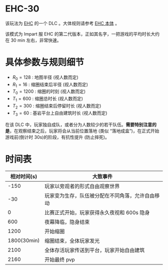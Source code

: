 # EHC-30

该玩法为 [EHC](rules.md) 的一个 DLC 。大体规则请参考 [EHC 本体](rules.md#1基本规则) 。

该模式为 Impart 服 EHC 的第二代版本，正如其名字，一把游戏的平均时长大约在 30 min 左右，非常快速。

# 具体参数与规则细节

- $R_0 = 128$ : 地图半径 (视人数而定)
- $R_1 = 16$ : 缩圈结束后半径 (视人数而定)
- $T_0 = 1200$ : 缩圈的时刻 (视人数而定)
- $T_1 = 600$ : 缩圈总时长 (视人数而定)
- $T_2 = 300$ : 缩圈结束后停留时长 (视人数而定)
- $T_3 = 60$ : 基岩平台上自由建筑时长  (视人数而定)

在该 DLC 中，玩家独自成队，或者分为人数较少的若干队伍。**需要特别注意的是**，在观察结束之后，玩家将会从当前位置落地 (类似 “落地成盒”)，在正式开始游戏前(倒计时 30s)的阶段，有抗性提升 (防止摔死)。

# 时间表

| 相对时间(s) | 大致事件                                         |
| ----------- | ------------------------------------------------ |
| -150        | 玩家以旁观者的形式自由观察世界                   |
| -30         | 玩家变为生存，队伍被分配在不同角落，允许自由移动 |
| 0           | 比赛正式开始，玩家获得永久夜视和 600s 隐身       |
| 600         | 夜幕降临，隐身结束                               |
| 1200        | 开始缩圈                                         |
| 1800(30min) | 缩圈结束，全体玩家发光                           |
| 2100        | 全体存活玩家传送到平台，玩家开始自由建筑         |
| 2160        | 开始最终 pvp                                     |
